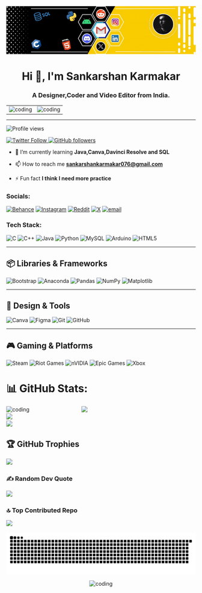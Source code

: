 <!-- MasterHead -->
<div align="center">
  <img src="https://github.com/Sankarshan2006/Sankarshan2006profilebanner/blob/main/GithubProfileBanneronline-video-cutter.com1-ezgif.com-optimize.gif?raw=true" alt="MasterHead" />
</div>

<h1 align="center">Hi 👋, I'm Sankarshan Karmakar</h1>
<h3 align="center">A Designer,Coder and Video Editor from India.</h3>
<!-- Images side by side using a table -->
<table>
  <tr>
    <td><img alt="coding" width="500" src="https://i.pinimg.com/originals/33/20/b5/3320b511b6e6ac1a726dc237ece0509d.gif"></td>
    <td><img alt="coding" width="400" src="https://i.pinimg.com/originals/e4/26/70/e426702edf874b181aced1e2fa5c6cde.gif"></td>
  </tr>
</table>




<hr>

<!-- Badges -->
<p align="left">
  <!-- Profile Views -->
  <img src="https://komarev.com/ghpvc/?username=sankarshan2006&label=Profile%20views&color=0e75b6&style=flat" alt="Profile views" />
</p>

<p align="left">
  <!-- Twitter Follow -->
  <a href="https://twitter.com/sankarshan6920" target="_blank">
    <img src="https://img.shields.io/twitter/follow/sankarshan6920?logo=twitter&style=for-the-badge" alt="Twitter Follow" />
  </a>

  <!-- GitHub Follow -->
  <a href="https://github.com/sankarshan2006" target="_blank">
    <img src="https://img.shields.io/github/followers/sankarshan2006?label=Follow&style=for-the-badge" alt="GitHub followers" />
  </a>
</p>



- 🌱 I’m currently learning **Java,Canva,Davinci Resolve and SQL**

- 📫 How to reach me **sankarshankarmakar076@gmail.com**

- ⚡ Fun fact **I think I need more practice**

<h3 align="left">Socials:</h3>

[![Behance](https://img.shields.io/badge/Behance-1769ff?logo=behance&logoColor=white)](https://behance.net/sankarskarmaka) [![Instagram](https://img.shields.io/badge/Instagram-%23E4405F.svg?logo=Instagram&logoColor=white)](https://instagram.com/sankarshan58) [![Reddit](https://img.shields.io/badge/Reddit-%23FF4500.svg?logo=Reddit&logoColor=white)](https://reddit.com/user/Shankar1013) [![X](https://img.shields.io/badge/X-black.svg?logo=X&logoColor=white)](https://x.com/Sankarshan6920) [![email](https://img.shields.io/badge/Email-D14836?logo=gmail&logoColor=white)](mailto:sankarshankarmakar076@gmail.com) 
 
<h3 align="left">Tech Stack:</h3>

![C](https://img.shields.io/badge/c-%2300599C.svg?style=for-the-badge&logo=c&logoColor=white)
![C++](https://img.shields.io/badge/c++-%2300599C.svg?style=for-the-badge&logo=c%2B%2B&logoColor=white)
![Java](https://img.shields.io/badge/java-%23ED8B00.svg?style=for-the-badge&logo=openjdk&logoColor=white)
![Python](https://img.shields.io/badge/python-3670A0?style=for-the-badge&logo=python&logoColor=ffdd54)
![MySQL](https://img.shields.io/badge/mysql-4479A1.svg?style=for-the-badge&logo=mysql&logoColor=white)
![Arduino](https://img.shields.io/badge/-Arduino-00979D?style=for-the-badge&logo=Arduino&logoColor=white)
![HTML5](https://img.shields.io/badge/html5-%23E34F26.svg?style=for-the-badge&logo=html5&logoColor=white)

---

## 📦 Libraries & Frameworks

![Bootstrap](https://img.shields.io/badge/bootstrap-%238511FA.svg?style=for-the-badge&logo=bootstrap&logoColor=white)
![Anaconda](https://img.shields.io/badge/Anaconda-%2344A833.svg?style=for-the-badge&logo=anaconda&logoColor=white)
![Pandas](https://img.shields.io/badge/pandas-%23150458.svg?style=for-the-badge&logo=pandas&logoColor=white)
![NumPy](https://img.shields.io/badge/numpy-%23013243.svg?style=for-the-badge&logo=numpy&logoColor=white)
![Matplotlib](https://img.shields.io/badge/Matplotlib-%23ffffff.svg?style=for-the-badge&logo=Matplotlib&logoColor=black)

---

## 🎨 Design & Tools

![Canva](https://img.shields.io/badge/Canva-%2300C4CC.svg?style=for-the-badge&logo=Canva&logoColor=white)
![Figma](https://img.shields.io/badge/figma-%23F24E1E.svg?style=for-the-badge&logo=figma&logoColor=white)
![Git](https://img.shields.io/badge/git-%23F05033.svg?style=for-the-badge&logo=git&logoColor=white)
![GitHub](https://img.shields.io/badge/github-%23121011.svg?style=for-the-badge&logo=github&logoColor=white)

---

## 🎮 Gaming & Platforms

![Steam](https://img.shields.io/badge/steam-%23000000.svg?style=for-the-badge&logo=steam&logoColor=white)
![Riot Games](https://img.shields.io/badge/riotgames-D32936.svg?style=for-the-badge&logo=riotgames&logoColor=white)
![nVIDIA](https://img.shields.io/badge/nVIDIA-%2376B900.svg?style=for-the-badge&logo=nVIDIA&logoColor=white)
![Epic Games](https://img.shields.io/badge/epicgames-%23313131.svg?style=for-the-badge&logo=epicgames&logoColor=white)
![Xbox](https://img.shields.io/badge/xbox-%23107C10.svg?style=for-the-badge&logo=xbox&logoColor=white)


<!-- Hacker GIF on the left -->
# 📊 GitHub Stats:
<img align="left" alt="coding" width="200" src="https://media.tenor.com/5ry-200hErMAAAAM/hacker-hacker-man.gif" />

![](https://github-readme-stats.vercel.app/api?username=Sankarshan2006&theme=dark&hide_border=false&include_all_commits=false&count_private=false)<br/>
![](https://nirzak-streak-stats.vercel.app/?user=Sankarshan2006&theme=dark&hide_border=false)<br/>
![](https://github-readme-stats.vercel.app/api/top-langs/?username=Sankarshan2006&theme=dark&hide_border=false&include_all_commits=false&count_private=false&layout=compact)

## 🏆 GitHub Trophies
![](https://github-profile-trophy.vercel.app/?username=Sankarshan2006&theme=radical&no-frame=false&no-bg=true&margin-w=4)

### ✍️ Random Dev Quote
![](https://quotes-github-readme.vercel.app/api?type=horizontal&theme=radical)

### 🔝 Top Contributed Repo
![](https://github-contributor-stats.vercel.app/api?username=Sankarshan2006&limit=5&theme=dark&combine_all_yearly_contributions=true)

<p align="center">
  <img src="https://raw.githubusercontent.com/Sankarshan2006/Sankarshan2006snake/output/github-snake-dark.svg" alt="snake gif" />
</p>

<!-- Animated Coding GIF -->
<div align="center">
  <img alt="coding" width="600" src="https://mir-s3-cdn-cf.behance.net/project_modules/source/a436a063342391.5aad81e56e7ee.gif" />
</div>

